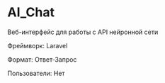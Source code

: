 # AI_Chat

Веб-интерфейс для работы с API нейронной сети

Фреймворк: Laravel

Формат: Ответ-Запрос

Пользователи: Нет